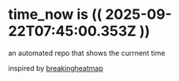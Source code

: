 # time_now is (( 2025-09-22T07:45:00.353Z ))

an automated repo that shows the currnent time

inspired by [breakingheatmap](https://github.com/breakingheatmap/breakingheatmap)